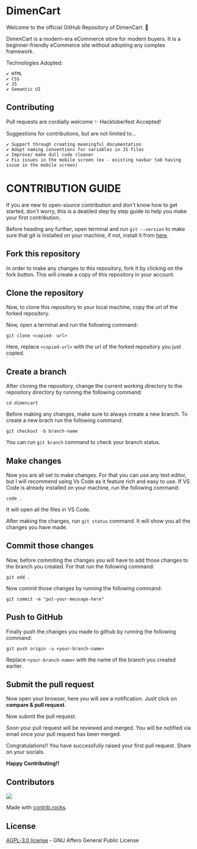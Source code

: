 # DimenCart 

Welcome to the official GitHub Repository of DimenCart. 🛒

DimenCart is a modern-era eCommerce store for modern buyers. It is a beginner-friendly eCommerce site without adopting any complex framework. 

Technologies Adopted:
````
✔ HTML
✔ CSS
✔ JS
✔ Semantic UI
````
## Contributing
Pull requests are cordially welcome ✨ Hacktoberfest Accepted!

Suggestions for contributions, but are not limited to...
```
✔ Support through creating meaningful documentation
✔ Adopt naming conventions for variables in JS files
✔ Improve/ make dull code cleaner
✔ Fix issues in the mobile screen (ex - existing navbar tab having issue in the mobile screen)
```

# CONTRIBUTION GUIDE

If you are new to open-source contribution and don't know how to get started, don't worry, this is a deatiled step by step guide to help you make your first contribution.

Before heading any further, open terminal and run `git --version` to make sure that git is installed on your machine, if not, install it from [here](https://git-scm.com/downloads).

## Fork this repository

In order to make any changes to this repository, fork it by clicking on the fork button. This will create a copy of this repository in your account.

## Clone the repository

Now, to clone this repository to your local machine, copy the url of the forked repository.

Now, open a terminal and run the following command:

```
git clone <copied- url>
```
Here, replace `<copied-url>` with the url of the forked repository you just copied.

## Create a branch

After cloning the repository, change the current working directory to the repository directory by running the following command:


```
cd dimencart
```
Before making any changes, make sure to always create a new branch. To create a new brach run the following command:

```
git checkout -b branch-name
```
You can run `git branch` command to check your branch status.

## Make changes

Now you are all set to make changes. For that you can use any text editor, but I will recommend using Vs Code as it feature rich and easy to use. If VS Code is already installed on your machine, run the following command:

```
code .
```
It will open all the files in VS Code.

After making the changes, run `git status` command. It will show you all the changes you have made.

## Commit those changes

Now, before commiting the changes you will have to add those changes to the branch you created. For that run the following command:
```
git add .
````
Now commit those changes by running the following command:
```
git commit -m "put-your-message-here"
```

## Push to GitHub

Finally push the changes you made to github by running the following command:

```
git push origin -u <your-branch-name>
```

Replace `<your-branch-name>` with the name of the branch you created earlier.

## Submit the pull request

Now open your browser, here you will see a notification. Juslt click on **compare & pull request**.

Now submit the pull request.

Soon your pull request will be reviewed and merged. You will be notified via email once your pull request has been merged.

Congratulations!! You have successfully raised your first pull request. Share on your socials.

**Happy Contributing!!**

## Contributors

<a href="https://github.com/uti1man/dimencart/graphs/contributors">
  <img src="https://contrib.rocks/image?repo=uti1man/dimencart" />
</a>

Made with [contrib.rocks](https://contrib.rocks).

## License

[AGPL-3.0 license](https://github.com/uti1man/dimencart/blob/main/LICENSE) - GNU Affero General Public License 